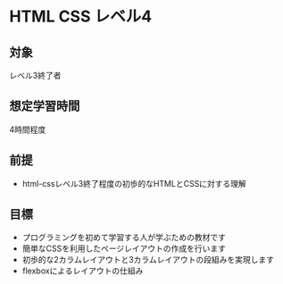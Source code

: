 # HTML CSS レベル4
## 対象
レベル3終了者

## 想定学習時間
4時間程度

## 前提
* html-cssレベル3終了程度の初歩的なHTMLとCSSに対する理解

## 目標
* プログラミングを初めて学習する人が学ぶための教材です
* 簡単なCSSを利用したページレイアウトの作成を行います
* 初歩的な2カラムレイアウトと3カラムレイアウトの段組みを実現します
* flexboxによるレイアウトの仕組み
